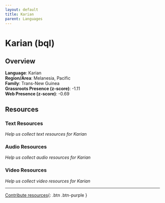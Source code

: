 ```yaml
---
layout: default
title: Karian
parent: Languages
---
```


# Karian (bql)

## Overview

**Language**: Karian  
**Region/Area**: Melanesia, Pacific  
**Family**: Trans-New Guinea  
**Grassroots Presence (z-score)**: -1.11  
**Web Presence (z-score)**: -0.69  

## Resources

### Text Resources
*Help us collect text resources for Karian*

### Audio Resources
*Help us collect audio resources for Karian*

### Video Resources
*Help us collect video resources for Karian*

---

[Contribute resources](https://forms.office.com/e/1SfLJx3u1r){: .btn .btn-purple }

